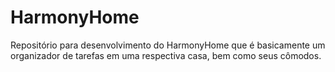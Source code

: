 # HarmonyHome
Repositório para desenvolvimento do HarmonyHome que é basicamente um organizador de tarefas em uma respectiva casa, bem como seus cômodos.
